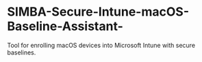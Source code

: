 # SIMBA-Secure-Intune-macOS-Baseline-Assistant-
Tool for enrolling macOS devices into Microsoft Intune with secure baselines.
